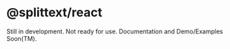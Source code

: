 # @splittext/react

Still in development. Not ready for use.
Documentation and Demo/Examples Soon(TM).
